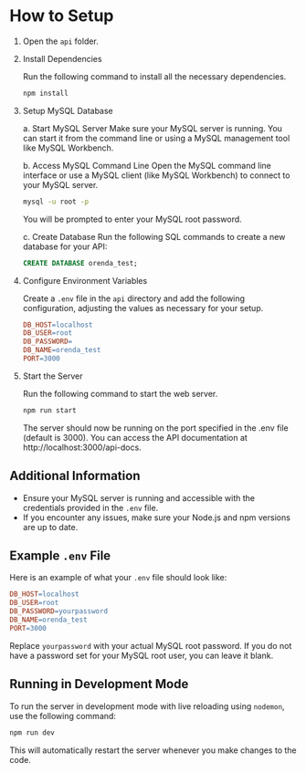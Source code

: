 # How to Setup

1. Open the `api` folder.
2. Install Dependencies

   Run the following command to install all the necessary dependencies.

   ```bash
   npm install
   ```

3. Setup MySQL Database

   a. Start MySQL Server
   Make sure your MySQL server is running. You can start it from the command line or using a MySQL management tool like MySQL Workbench.

   b. Access MySQL Command Line
   Open the MySQL command line interface or use a MySQL client (like MySQL Workbench) to connect to your MySQL server.

   ```bash
   mysql -u root -p
   ```

   You will be prompted to enter your MySQL root password.

   c. Create Database
   Run the following SQL commands to create a new database for your API:

   ```sql
   CREATE DATABASE orenda_test;
   ```

4. Configure Environment Variables

   Create a `.env` file in the `api` directory and add the following configuration, adjusting the values as necessary for your setup.

   ```makefile
   DB_HOST=localhost
   DB_USER=root
   DB_PASSWORD=
   DB_NAME=orenda_test
   PORT=3000
   ```

5. Start the Server

   Run the following command to start the web server.

   ```bash
   npm run start
   ```

   The server should now be running on the port specified in the .env file (default is 3000). You can access the API documentation at http://localhost:3000/api-docs.

## Additional Information

- Ensure your MySQL server is running and accessible with the credentials provided in the `.env` file.
- If you encounter any issues, make sure your Node.js and npm versions are up to date.

## Example `.env` File

Here is an example of what your `.env` file should look like:

```makefile
DB_HOST=localhost
DB_USER=root
DB_PASSWORD=yourpassword
DB_NAME=orenda_test
PORT=3000
```

Replace `yourpassword` with your actual MySQL root password. If you do not have a password set for your MySQL root user, you can leave it blank.

## Running in Development Mode

To run the server in development mode with live reloading using `nodemon`, use the following command:

```bash
npm run dev
```

This will automatically restart the server whenever you make changes to the code.

